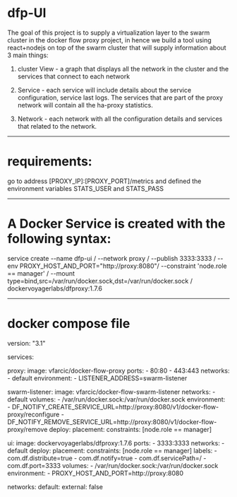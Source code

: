 # dfp-UI

The goal of this project is to supply a virtualization layer to the swarm cluster in the docker flow proxy project,
in hence we build a tool using react+nodejs on top of the swarm cluster that will supply information about 3 main things:

1. cluster View - a graph that displays all the network in the cluster and the services that connect to each network

2. Service - each service will include details about the service configuration, service last logs.
             The services that are part of the proxy network will contain all the ha-proxy statistics.

3. Network - each network with all the configuration details and services that related to the network.
-------------------------------------------------------------------------------------------------------------------------
 # requirements:
 
go to address [PROXY_IP]:[PROXY_PORT]/metrics and defined the environment variables STATS_USER and STATS_PASS
 
-------------------------------------------------------------------------------------------------------------------------
 # A Docker Service is created with the following syntax: 
 
 
service create --name dfp-ui /
--network proxy /
--publish 3333:3333 /
--env PROXY_HOST_AND_PORT="http://proxy:8080"/ 
--constraint 'node.role == manager' /
--mount type=bind,src=/var/run/docker.sock,dst=/var/run/docker.sock /
dockervoyagerlabs/dfproxy:1.7.6

-------------------------------------------------------------------------------------------------------------------------
 # docker compose file 
 
 version: "3.1"

services:

  proxy:
    image: vfarcic/docker-flow-proxy
    ports:
      - 80:80
      - 443:443
    networks:
      - default
    environment:
      - LISTENER_ADDRESS=swarm-listener

  swarm-listener:
    image: vfarcic/docker-flow-swarm-listener
    networks:
      - default
    volumes:
      - /var/run/docker.sock:/var/run/docker.sock
    environment:
      - DF_NOTIFY_CREATE_SERVICE_URL=http://proxy:8080/v1/docker-flow-proxy/reconfigure
      - DF_NOTIFY_REMOVE_SERVICE_URL=http://proxy:8080/v1/docker-flow-proxy/remove
    deploy:
      placement:
        constraints: [node.role == manager]

  ui:
    image: dockervoyagerlabs/dfproxy:1.7.6
    ports:
      - 3333:3333
    networks:
      - default
    deploy:
      placement:
        constraints: [node.role == manager]
      labels:
        - com.df.distribute=true
        - com.df.notify=true
        - com.df.servicePath=/
        - com.df.port=3333
    volumes:
      - /var/run/docker.sock:/var/run/docker.sock
    environment:
      - PROXY_HOST_AND_PORT=http://proxy:8080

 networks:
  default:
    external: false
